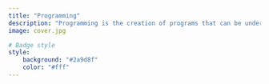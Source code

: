 ```yaml
---
title: "Programming"
description: "Programming is the creation of programs that can be understood and executed by computers or similar machines."
image: cover.jpg

# Badge style
style:
    background: "#2a9d8f"
    color: "#fff"
---
```


